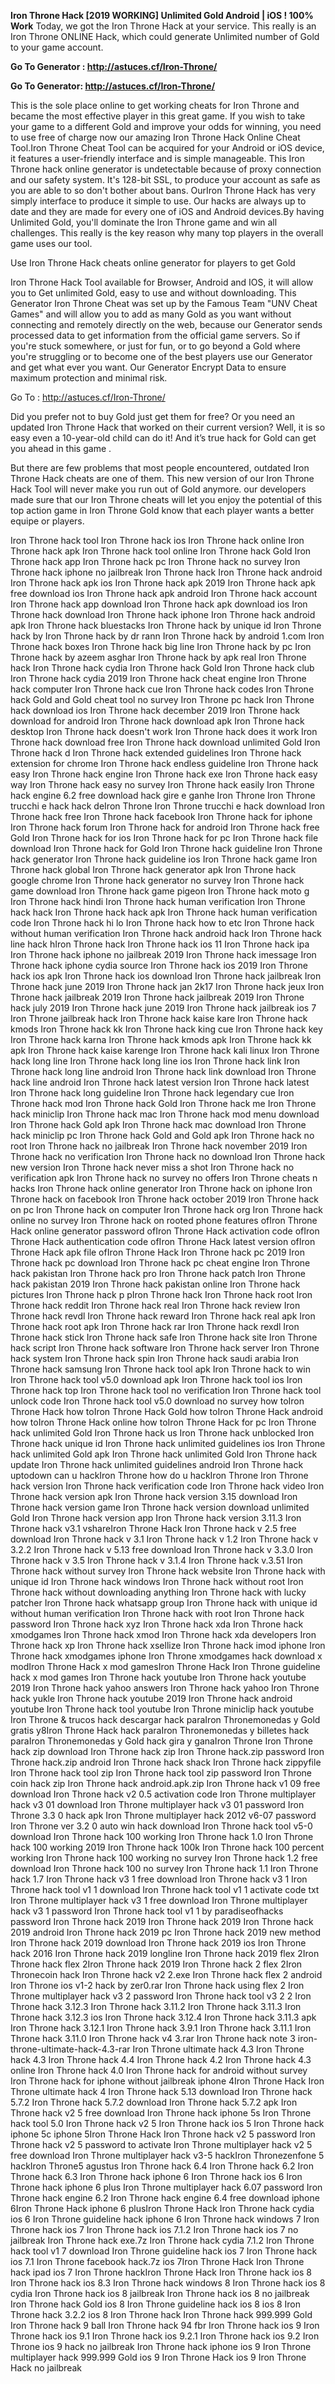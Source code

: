<b>Iron Throne Hack [2019 WORKING] Unlimited Gold Android | iOS ! 100% Work</b>
Today, we got the Iron Throne Hack at your service. This really is an Iron Throne ONLINE Hack, which could generate Unlimited number of Gold to your game account. 

<b>Go To Generator : http://astuces.cf/Iron-Throne/ 

Go To Generator: http://astuces.cf/Iron-Throne/ </b>

This is the sole place online to get working cheats for Iron Throne and became the most effective player in this great game. If you wish to take your game to a different Gold and improve your odds for winning, you need to use free of charge now our amazing Iron Throne Hack Online Cheat Tool.Iron Throne Cheat Tool can be acquired for your Android or iOS device, it features a user-friendly interface and is simple manageable. This Iron Throne hack online generator is undetectable because of proxy connection and our safety system. It's 128-bit SSL, to produce your account as safe as you are able to so don't bother about bans. OurIron Throne Hack has very simply interface to produce it simple to use. Our hacks are always up to date and they are made for every one of iOS and Android devices.By having Unlimited Gold, you'll dominate the Iron Throne game and win all challenges. This really is the key reason why many top players in the overall game uses our tool.


Use Iron Throne Hack cheats online generator for players to get Gold

Iron Throne Hack Tool available for Browser, Android and IOS, it will allow you to Get unlimited Gold, easy to use and without downloading.
This Generator Iron Throne Cheat was set up by the Famous Team "UNV Cheat Games" and will allow you to add as many Gold as you want without connecting and remotely directly on the web, because our Generator sends processed data to get information from the official game servers.
So if you're stuck somewhere, or just for fun, or to go beyond a Gold where you're struggling or to become one of the best players use our Generator and get what ever you want. Our Generator Encrypt Data to ensure maximum protection and minimal risk.

Go To : http://astuces.cf/Iron-Throne/

Did you prefer not to buy Gold just get them for free? Or you need an updated Iron Throne Hack that worked on their current version? Well, it is so easy even a 10-year-old child can do it!
And it’s true hack for Gold can get you ahead in this game .

But there are few problems that most people encountered, outdated Iron Throne Hack cheats are one of them. This new version of our Iron Throne Hack Tool will never make you run out of Gold anymore. our developers made sure that our Iron Throne cheats will let you enjoy the potential of this top action game in Iron Throne Gold know that each player wants a better equipe or players.


Iron Throne hack tool
Iron Throne hack ios
Iron Throne hack online
Iron Throne hack apk
Iron Throne hack tool online
Iron Throne hack Gold
Iron Throne hack app
Iron Throne hack pc
Iron Throne hack no survey
Iron Throne hack iphone no jailbreak
Iron Throne hack
Iron Throne hack android
Iron Throne hack apk ios
Iron Throne hack apk 2019
Iron Throne hack apk free download ios
Iron Throne hack apk android
Iron Throne hack account
Iron Throne hack app download
Iron Throne hack apk download ios
Iron Throne hack download
Iron Throne hack iphone
Iron Throne hack android apk
Iron Throne hack bluestacks
Iron Throne hack by unique id
Iron Throne hack by
Iron Throne hack by dr rann
Iron Throne hack by android 1.com
Iron Throne hack boxes
Iron Throne hack big line
Iron Throne hack by pc
Iron Throne hack by azeem asghar
Iron Throne hack by apk real
Iron Throne hack
Iron Throne hack cydia
Iron Throne hack Gold
Iron Throne hack club
Iron Throne hack cydia 2019
Iron Throne hack cheat engine
Iron Throne hack computer
Iron Throne hack cue
Iron Throne hack codes
Iron Throne hack Gold and Gold cheat tool no survey
Iron Throne pc hack
Iron Throne hack download ios
Iron Throne hack december 2019
Iron Throne hack download for android
Iron Throne hack download apk
Iron Throne hack desktop
Iron Throne hack doesn't work
Iron Throne hack does it work
Iron Throne hack download free
Iron Throne hack download unlimited Gold
Iron Throne hack d
Iron Throne hack extended guidelines
Iron Throne hack extension for chrome
Iron Throne hack endless guideline
Iron Throne hack easy
Iron Throne hack engine
Iron Throne hack exe
Iron Throne hack easy way
Iron Throne hack easy no survey
Iron Throne hack easily
Iron Throne hack engine 6.2 free download
hack gire e ganhe Iron Throne
Iron Throne trucchi e hack
hack deIron Throne
Iron Throne trucchi e hack download
Iron Throne hack free
Iron Throne hack facebook
Iron Throne hack for iphone
Iron Throne hack forum
Iron Throne hack for android
Iron Throne hack free Gold
Iron Throne hack for ios
Iron Throne hack for pc
Iron Throne hack file download
Iron Throne hack for Gold
Iron Throne hack guideline
Iron Throne hack generator
Iron Throne hack guideline ios
Iron Throne hack game
Iron Throne hack global
Iron Throne hack generator apk
Iron Throne hack google chrome
Iron Throne hack generator no survey
Iron Throne hack game download
Iron Throne hack game pigeon
Iron Throne hack moto g
Iron Throne hack hindi
Iron Throne hack human verification
Iron Throne hack hack
Iron Throne hack hack apk
Iron Throne hack human verification code
Iron Throne hack hi lo
Iron Throne hack how to etc
Iron Throne hack without human verification
Iron Throne hack android hack
Iron Throne hack line hack
hIron Throne hack
Iron Throne hack ios 11
Iron Throne hack ipa
Iron Throne hack iphone no jailbreak 2019
Iron Throne hack imessage
Iron Throne hack iphone cydia source
Iron Throne hack ios 2019
Iron Throne hack ios apk
Iron Throne hack ios download
Iron Throne hack jailbreak
Iron Throne hack june 2019
Iron Throne hack jan 2k17
Iron Throne hack jeux
Iron Throne hack jailbreak 2019
Iron Throne hack jailbreak 2019
Iron Throne hack july 2019
Iron Throne hack june 2019
Iron Throne hack jailbreak ios 7
Iron Throne jailbreak hack
Iron Throne hack kaise kare
Iron Throne hack kmods
Iron Throne hack kk
Iron Throne hack king cue
Iron Throne hack key
Iron Throne hack karna
Iron Throne hack kmods apk
Iron Throne hack kk apk
Iron Throne hack kaise karenge
Iron Throne hack kali linux
Iron Throne hack long line
Iron Throne hack long line ios
Iron Throne hack link
Iron Throne hack long line android
Iron Throne hack link download
Iron Throne hack line android
Iron Throne hack latest version
Iron Throne hack latest
Iron Throne hack long guideline
Iron Throne hack legendary cue
Iron Throne hack mod
Iron Throne hack Gold
Iron Throne hack me
Iron Throne hack miniclip
Iron Throne hack mac
Iron Throne hack mod menu download
Iron Throne hack Gold apk
Iron Throne hack mac download
Iron Throne hack miniclip pc
Iron Throne hack Gold and Gold apk
Iron Throne hack no root
Iron Throne hack no jailbreak
Iron Throne hack november 2019
Iron Throne hack no verification
Iron Throne hack no download
Iron Throne hack new version
Iron Throne hack never miss a shot
Iron Throne hack no verification apk
Iron Throne hack no survey no offers
Iron Throne cheats n hacks
Iron Throne hack online generator
Iron Throne hack on iphone
Iron Throne hack on facebook
Iron Throne hack october 2019
Iron Throne hack on pc
Iron Throne hack on computer
Iron Throne hack org
Iron Throne hack online no survey
Iron Throne hack on rooted phone
features ofIron Throne Hack online generator
password ofIron Throne Hack
activation code ofIron Throne Hack
authentication code ofIron Throne Hack
latest version ofIron Throne Hack
apk file ofIron Throne Hack
Iron Throne hack pc 2019
Iron Throne hack pc download
Iron Throne hack pc cheat engine
Iron Throne hack pakistan
Iron Throne hack pro
Iron Throne hack patch
Iron Throne hack pakistan 2019
Iron Throne hack pakistan online
Iron Throne hack pictures
Iron Throne hack p
pIron Throne hack
Iron Throne hack root
Iron Throne hack reddit
Iron Throne hack real
Iron Throne hack review
Iron Throne hack revdl
Iron Throne hack reward
Iron Throne hack real apk
Iron Throne hack root apk
Iron Throne hack rar
Iron Throne hack rexdl
Iron Throne hack stick
Iron Throne hack safe
Iron Throne hack site
Iron Throne hack script
Iron Throne hack software
Iron Throne hack server
Iron Throne hack system
Iron Throne hack spin
Iron Throne hack saudi arabia
Iron Throne hack samsung
Iron Throne hack tool apk
Iron Throne hack to win
Iron Throne hack tool v5.0 download apk
Iron Throne hack tool ios
Iron Throne hack top
Iron Throne hack tool no verification
Iron Throne hack tool unlock code
Iron Throne hack tool v5.0 download no survey
how toIron Throne Hack
how toIron Throne Hack Gold
how toIron Throne Hack android
how toIron Throne Hack online
how toIron Throne Hack for pc
Iron Throne hack unlimited Gold
Iron Throne hack us
Iron Throne hack unblocked
Iron Throne hack unique id
Iron Throne hack unlimited guidelines ios
Iron Throne hack unlimited Gold apk
Iron Throne hack unlimited Gold
Iron Throne hack update
Iron Throne hack unlimited guidelines android
Iron Throne hack uptodown
can u hackIron Throne
how do u hackIron Throne
Iron Throne hack version
Iron Throne hack verification code
Iron Throne hack video
Iron Throne hack version apk
Iron Throne hack version 3.15 download
Iron Throne hack version game
Iron Throne hack version download unlimited Gold
Iron Throne hack version app
Iron Throne hack version 3.11.3
Iron Throne hack v3.1
vshareIron Throne Hack
Iron Throne hack v 2.5 free download
Iron Throne hack v 3.1
Iron Throne hack v 1.2
Iron Throne hack v 3.2.2
Iron Throne hack v 5.13 free download
Iron Throne hack v 3.3.0
Iron Throne hack v 3.5
Iron Throne hack v 3.1.4
Iron Throne hack v.3.51
Iron Throne hack without survey
Iron Throne hack website
Iron Throne hack with unique id
Iron Throne hack windows
Iron Throne hack without root
Iron Throne hack without downloading anything
Iron Throne hack with lucky patcher
Iron Throne hack whatsapp group
Iron Throne hack with unique id without human verification
Iron Throne hack with root
Iron Throne hack password
Iron Throne hack xyz
Iron Throne hack xda
Iron Throne hack xmodgames
Iron Throne hack xmod
Iron Throne hack xda developers
Iron Throne hack xp
Iron Throne hack xsellize
Iron Throne hack imod iphone
Iron Throne hack xmodgames iphone
Iron Throne xmodgames hack download
x modIron Throne Hack
x mod gamesIron Throne Hack
Iron Throne guideline hack x mod games
Iron Throne hack youtube
Iron Throne hack youtube 2019
Iron Throne hack yahoo answers
Iron Throne hack yahoo
Iron Throne hack yukle
Iron Throne hack youtube 2019
Iron Throne hack android youtube
Iron Throne hack tool youtube
Iron Throne miniclip hack youtube
Iron Throne & trucos hack descargar
hack paraIron Thronemonedas y Gold gratis
y8Iron Throne Hack
hack paraIron Thronemonedas y billetes
hack paraIron Thronemonedas y Gold
hack gira y ganaIron Throne
Iron Throne hack zip download
Iron Throne hack zip
Iron Throne hack.zip password
Iron Throne hack.zip android
Iron Throne hack shack
Iron Throne hack zippyfile
Iron Throne hack tool zip
Iron Throne hack tool zip password
Iron Throne coin hack zip
Iron Throne hack android.apk.zip
Iron Throne hack v1 09 free download
Iron Throne hack v2 0.5 activation code
Iron Throne multiplayer hack v3 01 download
Iron Throne multiplayer hack v3 01 password
Iron Throne 3.3 0 hack apk
Iron Throne multiplayer hack 2012 v6-07 password
Iron Throne ver 3.2 0 auto win hack download
Iron Throne hack tool v5-0 download
Iron Throne hack 100 working
Iron Throne hack 1.0
Iron Throne hack 100 working 2019
Iron Throne hack 100k
Iron Throne hack 100 percent working
Iron Throne hack 100 working no survey
Iron Throne hack 1.2 free download
Iron Throne hack 100 no survey
Iron Throne hack 1.1
Iron Throne hack 1.7
Iron Throne hack v3 1 free download
Iron Throne hack v3 1
Iron Throne hack tool v1 1 download
Iron Throne hack tool v1 1 activate code txt
Iron Throne multiplayer hack v3 1 free download
Iron Throne multiplayer hack v3 1 password
Iron Throne hack tool v1 1 by paradiseofhacks password
Iron Throne hack 2019
Iron Throne hack 2019
Iron Throne hack 2019 android
Iron Throne hack 2019 pc
Iron Throne hack 2019 new method
Iron Throne hack 2019 download
Iron Throne hack 2019 ios
Iron Throne hack 2016
Iron Throne hack 2019 longline
Iron Throne hack 2019
flex 2Iron Throne hack
flex 2Iron Throne hack 2019
Iron Throne hack 2
flex 2Iron Thronecoin hack
Iron Throne hack v2 2.exe
Iron Throne hack flex 2 android
Iron Throne ios v1-2 hack by zer0.rar
Iron Throne hack using flex 2
Iron Throne multiplayer hack v3 2 password
Iron Throne hack tool v3 2 2
Iron Throne hack 3.12.3
Iron Throne hack 3.11.2
Iron Throne hack 3.11.3
Iron Throne hack 3.12.3 ios
Iron Throne hack 3.12.4
Iron Throne hack 3.11.3 apk
Iron Throne hack 3.12.1
Iron Throne hack 3.9.1
Iron Throne hack 3.11.1
Iron Throne hack 3.11.0
Iron Throne hack v4 3.rar
Iron Throne hack note 3
iron-throne-ultimate-hack-4.3-rar
Iron Throne ultimate hack 4.3
Iron Throne hack 4.3
Iron Throne hack 4.4
Iron Throne hack 4.2
Iron Throne hack 4.3 online
Iron Throne hack 4.0
Iron Throne hack for android without survey
Iron Throne hack for iphone without jailbreak
iphone 4Iron Throne Hack
Iron Throne ultimate hack 4
Iron Throne hack 5.13 download
Iron Throne hack 5.7.2
Iron Throne hack 5.7.2 download
Iron Throne hack 5.7.2 apk
Iron Throne hack v2 5 free download
Iron Throne hack iphone 5s
Iron Throne hack tool 5.0
Iron Throne hack v2 5
Iron Throne hack ios 5
Iron Throne hack iphone 5c
iphone 5Iron Throne Hack
Iron Throne hack v2 5 password
Iron Throne hack v2 5 password to activate
Iron Throne multiplayer hack v2 5 free download
Iron Throne multiplayer hack v3-5
hackIron Thronezenfone 5
hackIron Throne5 agustus
Iron Throne hack 6.4
Iron Throne hack 6.2
Iron Throne hack 6.3
Iron Throne hack iphone 6
Iron Throne hack ios 6
Iron Throne hack iphone 6 plus
Iron Throne multiplayer hack 6.07 password
Iron Throne hack engine 6.2
Iron Throne hack engine 6.4 free download
iphone 6Iron Throne Hack
iphone 6 plusIron Throne Hack
Iron Throne hack cydia ios 6
Iron Throne guideline hack iphone 6
Iron Throne hack windows 7
Iron Throne hack ios 7
Iron Throne hack ios 7.1.2
Iron Throne hack ios 7 no jailbreak
Iron Throne hack exe.7z
Iron Throne hack cydia 7.1.2
Iron Throne hack tool v1 7 download
Iron Throne guideline hack ios 7
Iron Throne hack ios 7.1
Iron Throne facebook hack.7z
ios 7Iron Throne Hack
Iron Throne hack ipad ios 7
Iron Throne hackIron Throne Hack
Iron Throne hack ios 8
Iron Throne hack ios 8.3
Iron Throne hack windows 8
Iron Throne hack ios 8 cydia
Iron Throne hack ios 8 jailbreak
Iron Throne hack ios 8 no jailbreak
Iron Throne hack Gold ios 8
Iron Throne guideline hack ios 8
ios 8 Iron Throne hack 3.2.2
ios 8 Iron Throne hack
Iron Throne hack 999.999 Gold
Iron Throne hack 9 ball
Iron Throne hack 94 fbr
Iron Throne hack ios 9
Iron Throne hack ios 9.1
Iron Throne hack ios 9.2.1
Iron Throne hack ios 9.2
Iron Throne ios 9 hack no jailbreak
Iron Throne hack iphone ios 9
Iron Throne multiplayer hack 999.999 Gold
ios 9 Iron Throne Hack
ios 9 Iron Throne Hack no jailbreak



